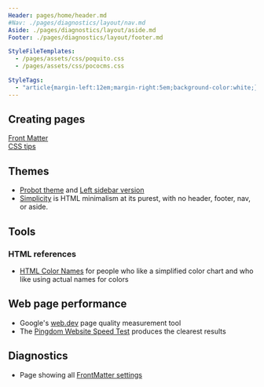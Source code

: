 ```yaml
---
Header: pages/home/header.md
#Nav: ./pages/diagnostics/layout/nav.md
Aside: ./pages/diagnostics/layout/aside.md
Footer: ./pages/diagnostics/layout/footer.md

StyleFileTemplates:
  - /pages/assets/css/poquito.css
  - /pages/assets/css/pococms.css

StyleTags:
  - "article{margin-left:12em;margin-right:5em;background-color:white;}"
---
```


## Creating pages
[Front Matter](pages/front-matter.html)  
[CSS tips](pages/css-tips.html)  

## Themes

* [Probot theme](pages/themes/probot.html) and [Left sidebar version](pages/themes/probot-left.html)
* [Simplicity](pages/themes/simplicity.html) is 
HTML minimalism at its purest, 
with no header, footer, nav, or aside.

## Tools

### HTML references

* [HTML Color Names](https://htmlcolorcodes.com/color-names) for people who like a simplified color chart and who like using actual names for colors

## Web page performance

* Google's [web.dev](https://web.dev/measure/) page quality measurement tool
* The [Pingdom Website Speed Test](https://tools.pingdom.com/) produces the clearest results

## Diagnostics

* Page showing all [FrontMatter settings](pages/diagnostics/allfeatures.html)


